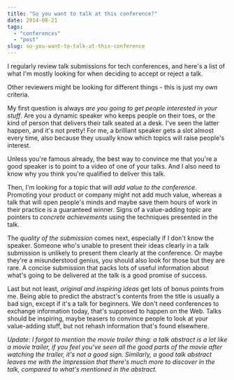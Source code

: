 ```yaml
---
title: "So you want to talk at this conference?"
date: 2014-08-21
tags: 
  - "conferences"
  - "post"
slug: so-you-want-to-talk-at-this-conference
---
```


I regularly review talk submissions for tech conferences, and here's a list of what I'm mostly looking for when deciding to accept or reject a talk.

Other reviewers might be looking for different things - this is just my own criteria.

My first question is always _are you going to get people interested in your stuff_. Are you a dynamic speaker who keeps people on their toes, or the kind of person that delivers their talk seated at a desk. I've seen the latter happen, and it's not pretty! For me, a brilliant speaker gets a slot almost every time, also because they usually know which topics will raise people's interest.

Unless you're famous already, the best way to convince me that you're a good speaker is to point to a video of one of your talks. And I also need to know why you think you're qualified to deliver this talk.

Then, I'm looking for a topic that will _add value to the conference_. Promoting your product or company might not add much value, whereas a talk that will open people's minds and maybe save them hours of work in their practice is a guaranteed winner. Signs of a value-adding topic are pointers to _concrete achievements_ using the techniques presented in the talk.

The _quality of the submission_ comes next, especially if I don't know the speaker. Someone who's unable to present their ideas clearly in a talk submission is unlikely to present them clearly at the conference. Or maybe they're a misunderstood genius, you should also look for those but they are rare. A concise submission that packs lots of useful information about what's going to be delivered at the talk is a good promise of success.

Last but not least, _original and inspiring ideas_ get lots of bonus points from me. Being able to predict the abstract's contents from the title is usually a bad sign, except if it's a talk for beginners. We don't need conferences to exchange information today, that's supposed to happen on the Web. Talks should be inspiring, maybe teasers to convince people to look at your value-adding stuff, but not rehash information that's found elsewhere.

_Update: I forgot to mention the movie trailer thing: a talk abstract is a lot like a movie trailer, if you feel you've seen all the good parts of the movie after watching the trailer, it's not a good sign. Similarly, a good talk abstract leaves me with the impression that there's much more to discover in the talk, compared to what's mentioned in the abstract._
